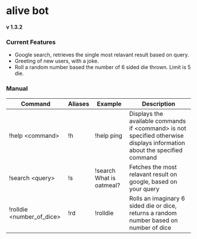 # alive bot
**v 1.3.2**

### Current Features
- Google search, retrieves the single most relavant result based on query.
- Greeting of new users, with a joke.
- Roll a random number based the number of 6 sided die thrown. 
Limit is 5 die.

### Manual
| Command | Aliases | Example | Description |
| --------| ------- |-------- |------------ |
| !help \<command\> | !h      | !help ping | Displays the available commands if \<command\> is not specified otherwise displays information about the specified command |
| !search \<query\> | !s | !search What is oatmeal? | Fetches the most relavant result on google, based on your query |
| !rolldie <number_of_dice> | !rd | !rolldie | Rolls an imaginary 6 sided die or dice, returns a random number based on number of dice | 

